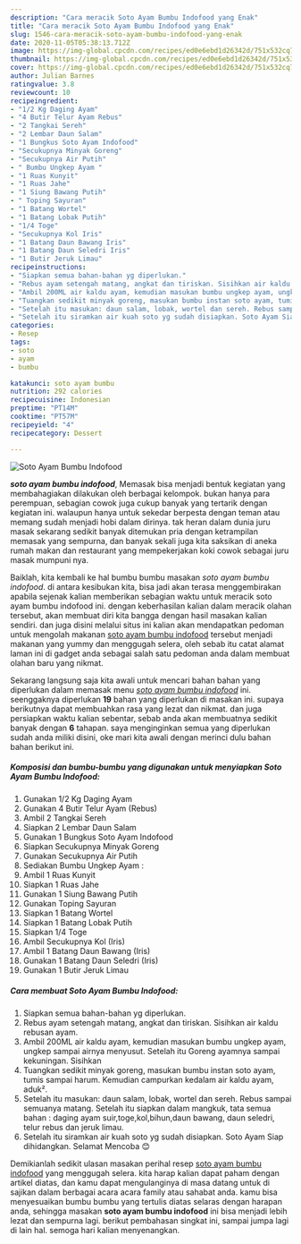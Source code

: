 ```yaml
---
description: "Cara meracik Soto Ayam Bumbu Indofood yang Enak"
title: "Cara meracik Soto Ayam Bumbu Indofood yang Enak"
slug: 1546-cara-meracik-soto-ayam-bumbu-indofood-yang-enak
date: 2020-11-05T05:38:13.712Z
image: https://img-global.cpcdn.com/recipes/ed0e6ebd1d26342d/751x532cq70/soto-ayam-bumbu-indofood-foto-resep-utama.jpg
thumbnail: https://img-global.cpcdn.com/recipes/ed0e6ebd1d26342d/751x532cq70/soto-ayam-bumbu-indofood-foto-resep-utama.jpg
cover: https://img-global.cpcdn.com/recipes/ed0e6ebd1d26342d/751x532cq70/soto-ayam-bumbu-indofood-foto-resep-utama.jpg
author: Julian Barnes
ratingvalue: 3.8
reviewcount: 10
recipeingredient:
- "1/2 Kg Daging Ayam"
- "4 Butir Telur Ayam Rebus"
- "2 Tangkai Sereh"
- "2 Lembar Daun Salam"
- "1 Bungkus Soto Ayam Indofood"
- "Secukupnya Minyak Goreng"
- "Secukupnya Air Putih"
- " Bumbu Ungkep Ayam "
- "1 Ruas Kunyit"
- "1 Ruas Jahe"
- "1 Siung Bawang Putih"
- " Toping Sayuran"
- "1 Batang Wortel"
- "1 Batang Lobak Putih"
- "1/4 Toge"
- "Secukupnya Kol Iris"
- "1 Batang Daun Bawang Iris"
- "1 Batang Daun Seledri Iris"
- "1 Butir Jeruk Limau"
recipeinstructions:
- "Siapkan semua bahan-bahan yg diperlukan."
- "Rebus ayam setengah matang, angkat dan tiriskan. Sisihkan air kaldu rebusan ayam."
- "Ambil 200ML air kaldu ayam, kemudian masukan bumbu ungkep ayam, ungkep sampai airnya menyusut. Setelah itu Goreng ayamnya sampai kekuningan. Sisihkan"
- "Tuangkan sedikit minyak goreng, masukan bumbu instan soto ayam, tumis sampai harum. Kemudian campurkan kedalam air kaldu ayam, aduk²."
- "Setelah itu masukan: daun salam, lobak, wortel dan sereh. Rebus sampai semuanya matang. Setelah itu siapkan dalam mangkuk, tata semua bahan : daging ayam suir,toge,kol,bihun,daun bawang, daun seledri, telur rebus dan jeruk limau."
- "Setelah itu siramkan air kuah soto yg sudah disiapkan. Soto Ayam Siap dihidangkan. Selamat Mencoba 😊"
categories:
- Resep
tags:
- soto
- ayam
- bumbu

katakunci: soto ayam bumbu 
nutrition: 292 calories
recipecuisine: Indonesian
preptime: "PT14M"
cooktime: "PT57M"
recipeyield: "4"
recipecategory: Dessert

---
```



![Soto Ayam Bumbu Indofood](https://img-global.cpcdn.com/recipes/ed0e6ebd1d26342d/751x532cq70/soto-ayam-bumbu-indofood-foto-resep-utama.jpg)

<b><i>soto ayam bumbu indofood</i></b>, Memasak bisa menjadi bentuk kegiatan yang membahagiakan dilakukan oleh berbagai kelompok. bukan hanya para perempuan, sebagian cowok juga cukup banyak yang tertarik dengan kegiatan ini. walaupun hanya untuk sekedar berpesta dengan teman atau memang sudah menjadi hobi dalam dirinya. tak heran dalam dunia juru masak sekarang sedikit banyak ditemukan pria dengan ketrampilan memasak yang sempurna, dan banyak sekali juga kita saksikan di aneka rumah makan dan restaurant yang mempekerjakan koki cowok sebagai juru masak mumpuni nya.



Baiklah, kita kembali ke hal bumbu bumbu masakan <i>soto ayam bumbu indofood</i>. di antara kesibukan kita, bisa jadi akan terasa menggembirakan apabila sejenak kalian memberikan sebagian waktu untuk meracik soto ayam bumbu indofood ini. dengan keberhasilan kalian dalam meracik olahan tersebut, akan membuat diri kita bangga dengan hasil masakan kalian sendiri. dan juga disini melalui situs ini kalian akan mendapatkan pedoman untuk mengolah makanan <u>soto ayam bumbu indofood</u> tersebut menjadi makanan yang yummy dan menggugah selera, oleh sebab itu catat alamat laman ini di gadget anda sebagai salah satu pedoman anda dalam membuat olahan baru yang nikmat.


Sekarang langsung saja kita awali untuk mencari bahan bahan yang diperlukan dalam memasak menu <u><i>soto ayam bumbu indofood</i></u> ini. seenggaknya diperlukan <b>19</b> bahan yang diperlukan di masakan ini. supaya berikutnya dapat membuahkan rasa yang lezat dan nikmat. dan juga persiapkan waktu kalian sebentar, sebab anda akan membuatnya sedikit banyak dengan <b>6</b> tahapan. saya menginginkan semua yang diperlukan sudah anda miliki disini, oke mari kita awali dengan merinci dulu bahan bahan berikut ini.

<!--inarticleads1-->

##### Komposisi dan bumbu-bumbu yang digunakan untuk menyiapkan Soto Ayam Bumbu Indofood:

1. Gunakan 1/2 Kg Daging Ayam
1. Gunakan 4 Butir Telur Ayam (Rebus)
1. Ambil 2 Tangkai Sereh
1. Siapkan 2 Lembar Daun Salam
1. Gunakan 1 Bungkus Soto Ayam Indofood
1. Siapkan Secukupnya Minyak Goreng
1. Gunakan Secukupnya Air Putih
1. Sediakan  Bumbu Ungkep Ayam :
1. Ambil 1 Ruas Kunyit
1. Siapkan 1 Ruas Jahe
1. Gunakan 1 Siung Bawang Putih
1. Gunakan  Toping Sayuran
1. Siapkan 1 Batang Wortel
1. Siapkan 1 Batang Lobak Putih
1. Siapkan 1/4 Toge
1. Ambil Secukupnya Kol (Iris)
1. Ambil 1 Batang Daun Bawang (Iris)
1. Gunakan 1 Batang Daun Seledri (Iris)
1. Gunakan 1 Butir Jeruk Limau




<!--inarticleads2-->

##### Cara membuat Soto Ayam Bumbu Indofood:

1. Siapkan semua bahan-bahan yg diperlukan.
1. Rebus ayam setengah matang, angkat dan tiriskan. Sisihkan air kaldu rebusan ayam.
1. Ambil 200ML air kaldu ayam, kemudian masukan bumbu ungkep ayam, ungkep sampai airnya menyusut. Setelah itu Goreng ayamnya sampai kekuningan. Sisihkan
1. Tuangkan sedikit minyak goreng, masukan bumbu instan soto ayam, tumis sampai harum. Kemudian campurkan kedalam air kaldu ayam, aduk².
1. Setelah itu masukan: daun salam, lobak, wortel dan sereh. Rebus sampai semuanya matang. Setelah itu siapkan dalam mangkuk, tata semua bahan : daging ayam suir,toge,kol,bihun,daun bawang, daun seledri, telur rebus dan jeruk limau.
1. Setelah itu siramkan air kuah soto yg sudah disiapkan. Soto Ayam Siap dihidangkan. Selamat Mencoba 😊




Demikianlah sedikit ulasan masakan perihal resep <u>soto ayam bumbu indofood</u> yang menggugah selera. kita harap kalian dapat paham dengan artikel diatas, dan kamu dapat mengulanginya di masa datang untuk di sajikan dalam berbagai acara acara family atau sahabat anda. kamu bisa menyesuaikan bumbu bumbu yang tertulis diatas selaras dengan harapan anda, sehingga masakan <b>soto ayam bumbu indofood</b> ini bisa menjadi lebih lezat dan sempurna lagi. berikut pembahasan singkat ini, sampai jumpa lagi di lain hal. semoga hari kalian menyenangkan.

